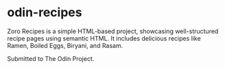 # odin-recipes

Zoro Recipes is a simple HTML-based project, showcasing well-structured recipe pages using semantic HTML. It includes delicious recipes like Ramen, Boiled Eggs, Biryani, and Rasam.

Submitted to The Odin Project.